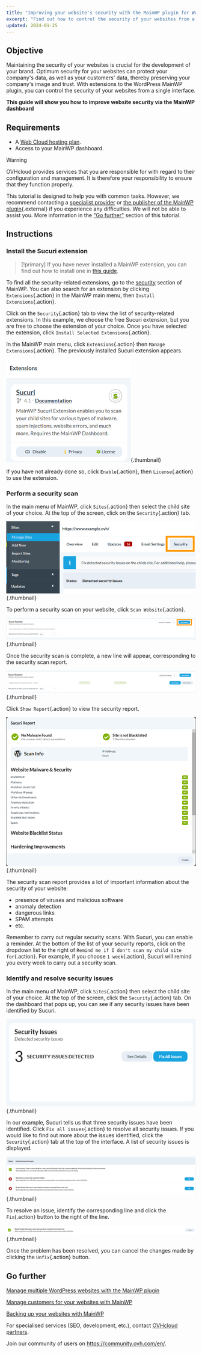 ```yaml
---
title: "Improving your website's security with the MainWP plugin for WordPress"
excerpt: "Find out how to control the security of your websites from a single interface using MainWP"
updated: 2024-01-25
---
```


## Objective

Maintaining the security of your websites is crucial for the development of your brand. Optimum security for your websites can protect your company's data, as well as your customers' data, thereby preserving your company's image and trust. With extensions to the WordPress MainWP plugin, you can control the security of your websites from a single interface.

**This guide will show you how to improve website security via the MainWP dashboard**

## Requirements

- A [Web Cloud hosting plan](https://www.ovhcloud.com/en-ie/web-hosting/).
- Access to your MainWP dashboard.

> [!warning]
>
> OVHcloud provides services that you are responsible for with regard to their configuration and management. It is therefore your responsibility to ensure that they function properly.
>
> This tutorial is designed to help you with common tasks. However, we recommend contacting a [specialist provider](/links/partner) or [the publisher of the MainWP plugin](https://mainwp.com/support/){.external} if you experience any difficulties. We will not be able to assist you. More information in the ["Go further"](#go-further) section of this tutorial.
>

## Instructions

### Install the Sucuri extension

> [!primary]
> If you have never installed a MainWP extension, you can find out how to install one in [this guide](/pages/web_cloud/web_hosting/mainwp_general).
>

To find all the security-related extensions, go to the [security](https://mainwp.com/mainwp-extensions/extension-category/security/) section of MainWP. You can also search for an extension by clicking `Extensions`{.action} in the MainWP main menu, then `Install Extensions`{.action}.

Click on the `Security`{.action} tab to view the list of security-related extensions. In this example, we choose the free Sucuri extension, but you are free to choose the extension of your choice. Once you have selected the extension, click `Install Selected Extensions`{.action}.

In the MainWP main menu, click `Extensions`{.action} then `Manage Extensions`{.action}. The previously installed Sucuri extension appears.

![mainWP security](images/sucuri_extension.png){.thumbnail}

If you have not already done so, click `Enable`{.action}, then `License`{.action} to use the extension.

### Perform a security scan

In the main menu of MainWP, click `Sites`{.action} then select the child site of your choice. At the top of the screen, click on the `Security`{.action} tab.

![mainWP security](images/security_tab.png){.thumbnail}

To perform a security scan on your website, click `Scan Website`{.action}.

![mainWP](images/sucuri_scanner.png){.thumbnail}

Once the security scan is complete, a new line will appear, corresponding to the security scan report.

![mainWP security](images/report_security_line.png){.thumbnail}

Click `Show Report`{.action} to view the security report.

![mainWP security](images/security_report_details.png){.thumbnail}

The security scan report provides a lot of important information about the security of your website:

- presence of viruses and malicious software
- anomaly detection
- dangerous links
- SPAM attempts
- etc.

Remember to carry out regular security scans. With Sucuri, you can enable a reminder. At the bottom of the list of your security reports, click on the dropdown list to the right of `Remind me if I don't scan my child site for`{.action}. For example, if you choose `1 week`{.action}, Sucuri will remind you every week to carry out a security scan.

### Identify and resolve security issues

In the main menu of MainWP, click `Sites`{.action} then select the child site of your choice. At the top of the screen, click the `Security`{.action} tab. On the dashboard that pops up, you can see if any security issues have been identified by Sucuri.

![mainWP security](images/security_overview.png){.thumbnail}

In our example, Sucuri tells us that three security issues have been identified. Click `Fix all issues`{.action} to resolve all security issues. If you would like to find out more about the issues identified, click the `Security`{.action} tab at the top of the interface. A list of security issues is displayed.

![mainWP security](images/security_list.png){.thumbnail}

To resolve an issue, identify the corresponding line and click the `Fix`{.action} button to the right of the line.

![mainWP security](images/security_unfix.png){.thumbnail}

Once the problem has been resolved, you can cancel the changes made by clicking the `Unfix`{.action} button.

## Go further <a name="go-further"></a>

[Manage multiple WordPress websites with the MainWP plugin](/pages/web_cloud/web_hosting/mainwp_general)

[Manage customers for your websites with MainWP](/pages/web_cloud/web_hosting/mainwp-client-management)

[Backing up your websites with MainWP](/pages/web_cloud/web_hosting/mainwp-backup)

For specialised services (SEO, development, etc.), contact [OVHcloud partners](/links/partner).

Join our community of users on <https://community.ovh.com/en/>.